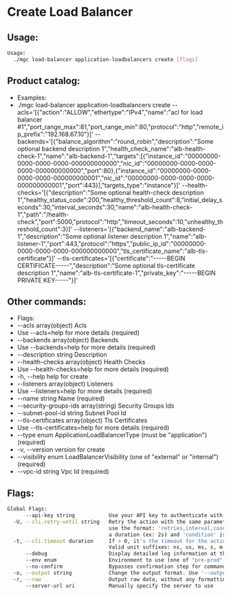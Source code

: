 # Create Load Balancer

## Usage:
```bash
Usage:
  ./mgc load-balancer application-loadbalancers create [flags]
```

## Product catalog:
- Examples:
- ./mgc load-balancer application-loadbalancers create --acls='[{"action":"ALLOW","ethertype":"IPv4","name":"acl for load balancer #1","port_range_max":81,"port_range_min":80,"protocol":"http","remote_ip_prefix":"192.168.67.10"}]' --backends='[{"balance_algorithm":"round_robin","description":"Some optional backend description 1","health_check_name":"alb-health-check-1","name":"alb-backend-1","targets":[{"instance_id":"00000000-0000-0000-0000-000000000000","nic_id":"00000000-0000-0000-0000-000000000000","port":80},{"instance_id":"00000000-0000-0000-0000-000000000001","nic_id":"00000000-0000-0000-0000-000000000001","port":443}],"targets_type":"instance"}]' --health-checks='[{"description":"Some optional health-check description 1","healthy_status_code":200,"healthy_threshold_count":8,"initial_delay_seconds":30,"interval_seconds":30,"name":"alb-health-check-1","path":"/health-check","port":5000,"protocol":"http","timeout_seconds":10,"unhealthy_threshold_count":3}]' --listeners='[{"backend_name":"alb-backend-1","description":"Some optional listener description 1","name":"alb-listener-1","port":443,"protocol":"https","public_ip_id":"00000000-0000-0000-0000-000000000000","tls_certificate_name":"alb-tls-certificate"}]' --tls-certificates='[{"certificate":"-----BEGIN CERTIFICATE-----","description":"Some optional tls-certificate description 1","name":"alb-tls-certificate-1","private_key":"-----BEGIN PRIVATE KEY-----"}]'

## Other commands:
- Flags:
- --acls array(object)                  Acls
- Use --acls=help for more details (required)
- --backends array(object)              Backends
- Use --backends=help for more details (required)
- --description string                  Description
- --health-checks array(object)         Health Checks
- Use --health-checks=help for more details (required)
- -h, --help                                help for create
- --listeners array(object)             Listeners
- Use --listeners=help for more details (required)
- --name string                         Name (required)
- --security-groups-ids array(string)   Security Groups Ids
- --subnet-pool-id string               Subnet Pool Id
- --tls-certificates array(object)      Tls Certificates
- Use --tls-certificates=help for more details (required)
- --type enum                           ApplicationLoadBalancerType (must be "application") (required)
- -v, --version                             version for create
- --visibility enum                     LoadBalancerVisibility (one of "external" or "internal") (required)
- --vpc-id string                       Vpc Id (required)

## Flags:
```bash
Global Flags:
      --api-key string           Use your API key to authenticate with the API
  -U, --cli.retry-until string   Retry the action with the same parameters until the given condition is met. The flag parameters
                                 use the format: 'retries,interval,condition', where 'retries' is a positive integer, 'interval' is
                                 a duration (ex: 2s) and 'condition' is a 'engine=value' pair such as "jsonpath=expression"
  -t, --cli.timeout duration     If > 0, it's the timeout for the action execution. It's specified as numbers and unit suffix.
                                 Valid unit suffixes: ns, us, ms, s, m and h. Examples: 300ms, 1m30s
      --debug                    Display detailed log information at the debug level
      --env enum                 Environment to use (one of "pre-prod" or "prod") (default "prod")
      --no-confirm               Bypasses confirmation step for commands that ask a confirmation from the user
  -o, --output string            Change the output format. Use '--output=help' to know more details.
  -r, --raw                      Output raw data, without any formatting or coloring
      --server-url uri           Manually specify the server to use
```

